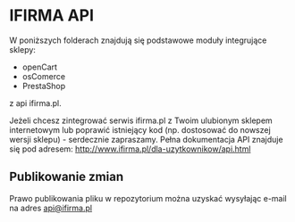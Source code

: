 IFIRMA API
==========

W poniższych folderach znajdują się podstawowe moduły integrujące sklepy:

 - openCart
 - osComerce
 - PrestaShop

z api ifirma.pl.

Jeżeli chcesz zintegrować serwis ifirma.pl z Twoim ulubionym sklepem internetowym lub poprawić istniejący kod (np. dostosować do nowszej wersji sklepu) - serdecznie zapraszamy. Pełna dokumentacja API znajduje się pod adresem: http://www.ifirma.pl/dla-uzytkownikow/api.html


Publikowanie zmian
------------------

Prawo publikowania pliku w repozytorium można uzyskać wysyłając e-mail na adres api@ifirma.pl
